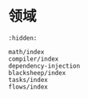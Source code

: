 # 领域

```{toctree}
:hidden:

math/index
compiler/index
dependency-injection
blacksheep/index
tasks/index
flows/index
```